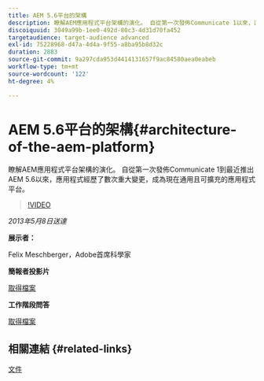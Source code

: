 ```yaml
---
title: AEM 5.6平台的架構
description: 瞭解AEM應用程式平台架構的演化。 自從第一次發佈Communicate 1以來，直到最近推出AEM 5.6為止，應用程式經歷了數次變更，成為現今通用且可擴充的應用程式平台。
discoiquuid: 3049a99b-1ee0-492d-80c3-4d31d70fa452
targetaudience: target-audience advanced
exl-id: 75228968-d47a-4d4a-9f55-a8ba95b8d32c
duration: 2883
source-git-commit: 9a297cda953d4414131657f9ac84580aea0eabeb
workflow-type: tm+mt
source-wordcount: '122'
ht-degree: 4%

---
```


# AEM 5.6平台的架構{#architecture-of-the-aem-platform}

瞭解AEM應用程式平台架構的演化。 自從第一次發佈Communicate 1到最近推出AEM 5.6以來，應用程式經歷了數次重大變更，成為現在通用且可擴充的應用程式平台。

>[!VIDEO](https://video.tv.adobe.com/v/19575/?quality=9)

*2013年5月8日送達*

**展示者：**

Felix Meschberger，Adobe首席科學家

**簡報者投影片**

[取得檔案](assets/20130508-aem56-architecture.pdf)

**工作階段問答**

[取得檔案](assets/questionsanswers-aem56-architecture.pdf)

## 相關連結 {#related-links}

[文件](https://docs.adobe.com/docs/en/cq/5-6-1/exploring/introduction.html?wcmmode=disabled)

<!--
[Get back to the Overview](https://helpx.adobe.com/experience-manager/kt/eseminars/gems/aem-index.html)
-->
